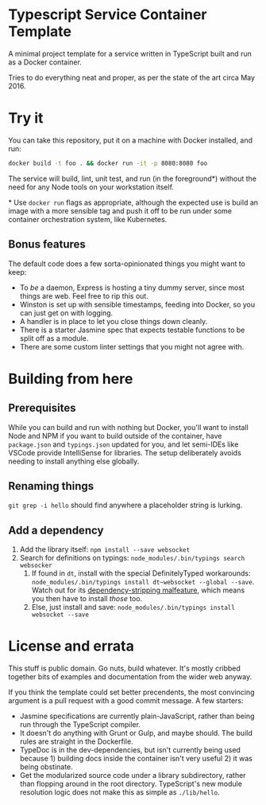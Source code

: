 # Typescript Service Container Template
A minimal project template for a service written in TypeScript built and run as a Docker container.

Tries to do everything neat and proper, as per the state of the art circa May 2016.

# Try it
You can take this repository, put it on a machine with Docker installed, and run:

```sh
docker build -t foo . && docker run -it -p 8080:8080 foo
```

The service will build, lint, unit test, and run (in the foreground\*) without the need for any Node tools on your workstation itself.

\* Use `docker run` flags as appropriate, although the expected use is build an image with a more sensible tag and push it off to be run under some container orchestration system, like Kubernetes.

## Bonus features
The default code does a few sorta-opinionated things you might want to keep:

 - To *be* a daemon, Express is hosting a tiny dummy server, since most things are web. Feel free to rip this out.
 - Winston is set up with sensible timestamps, feeding into Docker, so you can just get on with logging.
 - A handler is in place to let you close things down cleanly.
 - There is a starter Jasmine spec that expects testable functions to be split off as a module.
 - There are some custom linter settings that you might not agree with.

# Building from here
## Prerequisites
While you can build and run with nothing but Docker, you'll want to install Node and NPM if you want to build outside of the container, have `package.json` and `typings.json` updated for you, and let semi-IDEs like VSCode provide IntelliSense for libraries. The setup deliberately avoids needing to install anything else globally.

## Renaming things
`git grep -i hello` should find anywhere a placeholder string is lurking.

## Add a dependency
1. Add the library itself: `npm install --save websocket`
2. Search for definitions on typings: `node_modules/.bin/typings search websocker`
	1. If found in `dt`, install with the special DefinitelyTyped workarounds: `node_modules/.bin/typings install dt~websocket --global --save`. Watch out for its [dependency-stripping malfeature](https://github.com/typings/typings/issues/214), which means you then have to install *those* too.
	2. Else, just install and save: `node_modules/.bin/typings install websocket --save`

# License and errata
This stuff is public domain. Go nuts, build whatever. It's mostly cribbed together bits of examples and documentation from the wider web anyway.

If you think the template could set better precendents, the most convincing argument is a pull request with a good commit message.
A few starters:

 - Jasmine specifications are currently plain-JavaScript, rather than being run through the TypeScript compiler.
 - It doesn't do anything with Grunt or Gulp, and maybe should. The build rules are straight in the Dockerfile.
 - TypeDoc is in the dev-dependencies, but isn't currently being used because 1) building docs inside the container isn't very useful 2) it was being obstinate.
 - Get the modularized source code under a library subdirectory, rather than flopping around in the root directory. TypeScript's new module resolution logic does not make this as simple as `./lib/hello`.
